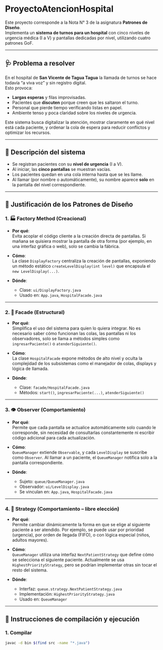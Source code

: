 # ProyectoAtencionHospital

Este proyecto corresponde a la Nota N° 3 de la asignatura **Patrones de Diseño**.  
Implementa un **sistema de turnos para un hospital** con cinco niveles de urgencia médica (I a V) y pantallas dedicadas por nivel, utilizando cuatro patrones GoF.

---

## 🩺 Problema a resolver

En el hospital de **San Vicente de Tagua Tagua** la llamada de turnos se hace todavía “a viva voz” y sin registro digital.  
Esto provoca:

- **Largas esperas** y filas improvisadas.  
- Pacientes que **discuten** porque creen que les saltaron el turno.  
- Personal que pierde tiempo verificando listas en papel.  
- Ambiente tenso y poca claridad sobre los niveles de urgencia.

Este sistema busca digitalizar la atención, mostrar claramente en qué nivel está cada paciente, y ordenar la cola de espera para reducir conflictos y optimizar los recursos.

---

## 🧠 Descripción del sistema

- Se registran pacientes con su **nivel de urgencia** (I a V).  
- Al iniciar, las **cinco pantallas** se muestran vacías.  
- Los pacientes quedan en una cola interna hasta que se les llame.  
- Al llamar (por nombre o automáticamente), su nombre aparece **solo** en la pantalla del nivel correspondiente.  

---

## 🧠 Justificación de los Patrones de Diseño

### 1. 🏭 Factory Method (Creacional)

- **Por qué**:  
  Evita acoplar el código cliente a la creación directa de pantallas. Si mañana se quisiera mostrar la pantalla de otra forma (por ejemplo, en una interfaz gráfica o web), solo se cambia la fábrica.

- **Cómo**:  
  La clase `DisplayFactory` centraliza la creación de pantallas, exponiendo un método estático `createLevelDisplay(int level)` que encapsula el `new LevelDisplay(...)`.

- **Dónde**:  
  - Clase: `ui/DisplayFactory.java`  
  - Usado en: `App.java`, `HospitalFacade.java`

---

### 2. 🧩 Facade (Estructural)

- **Por qué**:  
  Simplifica el uso del sistema para quien lo quiera integrar. No es necesario saber cómo funcionan las colas, las pantallas ni los observadores, solo se llama a métodos simples como `ingresarPaciente()` o `atenderSiguiente()`.

- **Cómo**:  
  La clase `HospitalFacade` expone métodos de alto nivel y oculta la complejidad de los subsistemas como el manejador de colas, displays y lógica de llamada.

- **Dónde**:  
  - Clase: `facade/HospitalFacade.java`  
  - Métodos: `start()`, `ingresarPaciente(...)`, `atenderSiguiente()`

---

### 3. 👁️ Observer (Comportamiento)

- **Por qué**:  
  Permite que cada pantalla se actualice automáticamente solo cuando le corresponde, sin necesidad de consultarlas constantemente ni escribir código adicional para cada actualización.

- **Cómo**:  
  `QueueManager` extiende `Observable`, y cada `LevelDisplay` se suscribe como `Observer`. Al llamar a un paciente, el `QueueManager` notifica solo a la pantalla correspondiente.

- **Dónde**:  
  - Sujeto: `queue/QueueManager.java`  
  - Observador: `ui/LevelDisplay.java`  
  - Se vinculan en: `App.java`, `HospitalFacade.java`

---

### 4. 🧠 Strategy (Comportamiento – libre elección)

- **Por qué**:  
  Permite cambiar dinámicamente la forma en que se elige al siguiente paciente a ser atendido. Por ejemplo, se puede usar por prioridad (urgencia), por orden de llegada (FIFO), o con lógica especial (niños, adultos mayores).

- **Cómo**:  
  `QueueManager` utiliza una interfaz `NextPatientStrategy` que define cómo se selecciona el siguiente paciente. Actualmente se usa `HighestPriorityStrategy`, pero se podrían implementar otras sin tocar el resto del sistema.

- **Dónde**:  
  - Interfaz: `queue.strategy.NextPatientStrategy.java`  
  - Implementación: `HighestPriorityStrategy.java`  
  - Usado en: `QueueManager`

---

## 🧪 Instrucciones de compilación y ejecución

### 1. Compilar

```bash
javac -d bin $(find src -name "*.java")
